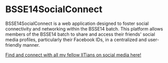 # BSSE14SocialConnect
BSSE14SocialConnect is a web application designed to foster social connectivity and networking within the BSSE14 batch. This platform allows members of the BSSE14 batch to share and access their friends' social media profiles, particularly their Facebook IDs, in a centralized and user-friendly manner. 

[Find and connect with all my fellow IITians on social media here!](http://127.0.0.1:5500/BSSE14.html)
